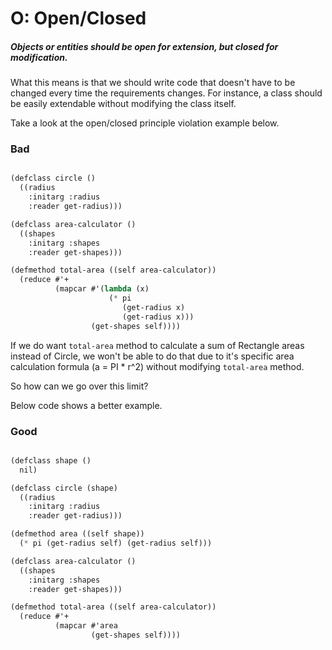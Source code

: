 # O: Open/Closed

##### Objects or entities should be open for extension, but closed for modification.

What this means is that we should write code that doesn't have to be changed every time the requirements changes. For instance, a class should be easily extendable without modifying the class itself.

Take a look at the open/closed principle violation example below.
### Bad
```scheme

(defclass circle ()
  ((radius
    :initarg :radius
    :reader get-radius)))

(defclass area-calculator ()
  ((shapes
    :initarg :shapes
    :reader get-shapes)))

(defmethod total-area ((self area-calculator))
  (reduce #'+
          (mapcar #'(lambda (x)
                      (* pi
                         (get-radius x)
                         (get-radius x)))
                  (get-shapes self))))

```

If we do want `total-area` method to calculate a sum of Rectangle areas instead of Circle, we won't be able to do that due to it's specific area calculation formula (a = PI * r^2) without modifying `total-area` method.

So how can we go over this limit?

Below code shows a better example.

### Good

```scheme

(defclass shape ()
  nil)

(defclass circle (shape)
  ((radius
    :initarg :radius
    :reader get-radius)))

(defmethod area ((self shape))
  (* pi (get-radius self) (get-radius self)))

(defclass area-calculator ()
  ((shapes
    :initarg :shapes
    :reader get-shapes)))

(defmethod total-area ((self area-calculator))
  (reduce #'+
          (mapcar #'area
                  (get-shapes self))))

```